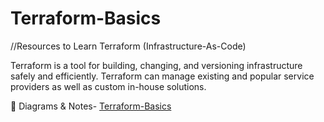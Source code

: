  Terraform-Basics
========

//Resources to Learn Terraform (Infrastructure-As-Code)


Terraform is a tool for building, changing, and versioning infrastructure safely and efficiently. Terraform can manage existing and popular service providers as well as custom in-house solutions.

:ledger: Diagrams & Notes- [Terraform-Basics](terraform-basics.pdf)
